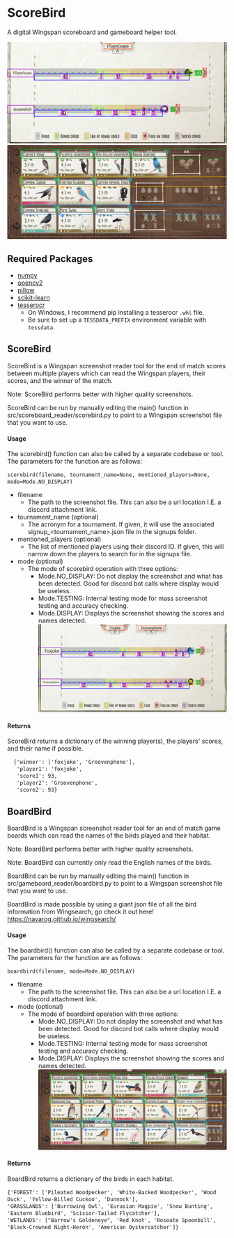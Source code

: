 # ScoreBird
A digital Wingspan scoreboard and gameboard helper tool.

![scoreboard](scoreboard_example1.png)
![gameboard](gameboard_example1.png)

## Required Packages

- [numpy](https://pypi.org/project/numpy/)
- [opencv2](https://pypi.org/project/opencv-python/)
- [pillow](https://pypi.org/project/Pillow/)
- [scikit-learn](https://pypi.org/project/scikit-learn/)
- [tesserocr](https://github.com/sirfz/tesserocr)
  - On Windows, I recommend pip installing a tesserocr ```.whl``` file.
  - Be sure to set up a ```TESSDATA_PREFIX``` environment variable with ```tessdata```.

## ScoreBird

ScoreBird is a Wingspan screenshot reader tool for the end of match scores between multiple players which can read the Wingspan players, their scores, and the winner of the match.

Note: ScoreBird performs better with higher quality screenshots.

ScoreBird can be run by manually editing the main() function in src/scoreboard_reader/scorebird.py to point to a Wingspan screenshot file that you want to use.

#### Usage
The scorebird() function can also be called by a separate codebase or tool.  The parameters for the function are as follows:

    scorebird(filename, tournament_name=None, mentioned_players=None, mode=Mode.NO_DISPLAY)

- filename
  - The path to the screenshot file.  This can also be a url location I.E. a discord attachment link.
- tournament_name (optional)
  - The acronym for a tournament.  If given, it will use the associated signup_<tournament_name>.json file in the signups folder.
- mentioned_players (optional)
  - The list of mentioned players using their discord ID.  If given, this will narrow down the players to search for in the signups file.
- mode (optional)
  - The mode of scorebird operation with three options:
    - Mode.NO_DISPLAY: Do not display the screenshot and what has been detected.  Good for discord bot calls where display would be useless.
    - Mode.TESTING: Internal testing mode for mass screenshot testing and accuracy checking.
    - Mode.DISPLAY: Displays the screenshot showing the scores and names detected.
      ![scoreboard](scoreboard_example2.png)

#### Returns

ScoreBird returns a dictionary of the winning player(s), the players' scores, and their name if possible.

      {'winner': ['foxjoke', 'Groovenphone'], 
       'player1': 'foxjoke', 
       'score1': 93, 
       'player2': 'Groovenphone', 
       'score2': 93}


## BoardBird

BoardBird is a Wingspan screenshot reader tool for an end of match game boards which can read the names of the birds played and their habitat.

Note: BoardBird performs better with higher quality screenshots.

Note: BoardBird can currently only read the English names of the birds.

BoardBird can be run by manually editing the main() function in src/gameboard_reader/boardbird.py to point to a Wingspan screenshot file that you want to use.

BoardBird is made possible by using a giant json file of all the bird information from Wingsearch, go check it out here! https://navarog.github.io/wingsearch/

#### Usage
The boardbird() function can also be called by a separate codebase or tool.  The parameters for the function are as follows:

    boardbird(filename, mode=Mode.NO_DISPLAY)

- filename
  - The path to the screenshot file.  This can also be a url location I.E. a discord attachment link.
- mode (optional)
  - The mode of boardbird operation with three options:
    - Mode.NO_DISPLAY: Do not display the screenshot and what has been detected.  Good for discord bot calls where display would be useless.
    - Mode.TESTING: Internal testing mode for mass screenshot testing and accuracy checking.
    - Mode.DISPLAY: Displays the screenshot showing the scores and names detected.
      ![gameboard](gameboard_example2.png)


#### Returns

BoardBird returns a dictionary of the birds in each habitat.

    {'FOREST': ['Pileated Woodpecker', 'White-Backed Woodpecker', 'Wood Duck', 'Yellow-Billed Cuckoo', 'Dunnock'], 
    'GRASSLANDS': ['Burrowing Owl', 'Eurasian Magpie', 'Snow Bunting', 'Eastern Bluebird', 'Scissor-Tailed Flycatcher'], 
    'WETLANDS': ["Barrow's Goldeneye", 'Red Knot', 'Roseate Spoonbill', 'Black-Crowned Night-Heron', 'American Oystercatcher']}

